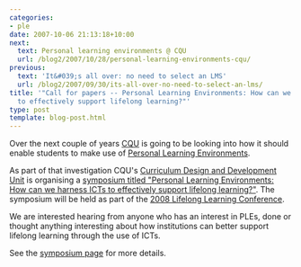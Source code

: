 ```yaml
---
categories:
- ple
date: 2007-10-06 21:13:18+10:00
next:
  text: Personal learning environments @ CQU
  url: /blog2/2007/10/28/personal-learning-environments-cqu/
previous:
  text: 'It&#039;s all over: no need to select an LMS'
  url: /blog2/2007/09/30/its-all-over-no-need-to-select-an-lms/
title: '"Call for papers -- Personal Learning Environments: How can we harness ICTs
  to effectively support lifelong learning?"'
type: post
template: blog-post.html
---
```

Over the next couple of years [CQU](http://www.cqu.edu.au/) is going to be looking into how it should enable students to make use of [Personal Learning Environments](http://en.wikipedia.org/wiki/Personal_Learning_Environment).

As part of that investigation CQU's [Curriculum Design and Development Unit](http://cddu.cqu.edu.au/) is organising a [symposium titled "Personal Learning Environments: How can we harness ICTs to effectively support lifelong learning?"](http://cddu.cqu.edu.au/index.php/PLE_2007_Symposium). The symposium will be held as part of the [2008 Lifelong Learning Conference](http://lifelonglearning.cqu.edu.au/2008/index.htm).

We are interested hearing from anyone who has an interest in PLEs, done or thought anything interesting about how institutions can better support lifelong learning through the use of ICTs.

See the [symposium page](http://cddu.cqu.edu.au/index.php/PLE_2007_Symposium) for more details.